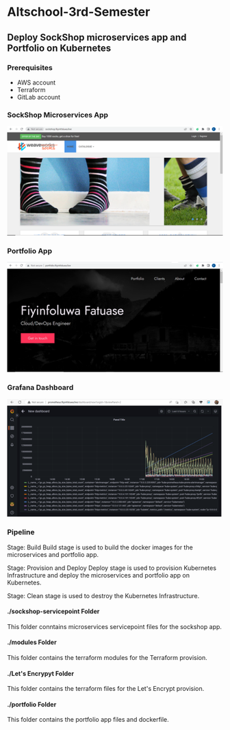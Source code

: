 # Altschool-3rd-Semester

## Deploy SockShop microservices app and Portfolio on Kubernetes

### Prerequisites

- AWS account
- Terraform
- GitLab account

### SockShop Microservices App

![SockShop](./Images/sock-shop.PNG)

### Portfolio App

![Portfolio](./Images/portfolio.PNG)

### Grafana Dashboard

![Grafana](./Images/prometheus-ui.PNG)

### Pipeline

Stage: Build
Build stage is used to build the docker images for the microservices and portfolio app.

Stage: Provision and Deploy
Deploy stage is used to provision Kubernetes Infrastructure and deploy the microservices and portfolio app on Kubernetes.

Stage: Clean stage is used to destroy the Kubernetes Infrastructure.

#### ./sockshop-servicepoint Folder

This folder conntains microservices servicepoint files for the sockshop app.

#### ./modules Folder

This folder contains the terraform modules for the Terraform provision.

#### ./Let's Encrypyt Folder

This folder contains the terraform files for the Let's Encrypt provision.

#### ./portfolio Folder

This folder contains the portfolio app files and dockerfile.
